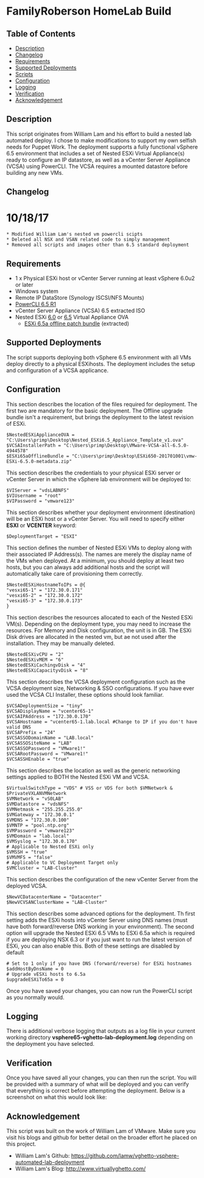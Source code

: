 # FamilyRoberson HomeLab Build

## Table of Contents

* [Description](#description)
* [Changelog](#changelog)
* [Requirements](#requirements)
* [Supported Deployments](#supported-deployments)
* [Scripts](#scripts)
* [Configuration](#configuration)
* [Logging](#logging)
* [Verification](#verification)
* [Acknowledgement](#acknowledgement)

## Description

This script originates from William Lam and his effort to build a nested lab automated deploy.  I chose to make modifications to support my own selfish needs for Puppet Work.  The deployment supports a fully functional vSphere 6.5 environment that includes a set of Nested ESXi Virtual Appliance(s) ready to configure an IP datastore, as well as a vCenter Server Appliance (VCSA) using PowerCLI.  The VCSA requires a mounted datastore before building any new VMs.

## Changelog

# **10/18/17**
	
	* Modified William Lam's nested vm powercli scipts
	* Deleted all NSX and VSAN related code to simply management
	* Removed all scripts and images other than 6.5 standard deployment

## Requirements
* 1 x Physical ESXi host or vCenter Server running at least vSphere 6.0u2 or later
* Windows system
* Remote IP DataStore (Synology ISCSI/NFS Mounts)
* [PowerCLI 6.5 R1](https://my.vmware.com/group/vmware/details?downloadGroup=PCLI650R1&productId=568)
* vCenter Server Appliance (VCSA) 6.5 extracted ISO
* Nested ESXi [6.0](http://www.virtuallyghetto.com/2015/12/deploying-nested-esxi-is-even-easier-now-with-the-esxi-virtual-appliance.html) or [6.5](http://www.virtuallyghetto.com/2016/11/esxi-6-5-virtual-appliance-is-now-available.html) Virtual Appliance OVA
  * [ESXi 6.5a offline patch bundle](https://my.vmware.com/web/vmware/details?downloadGroup=ESXI650A&productId=614&rPId=14229) (extracted)

## Supported Deployments

The script supports deploying both vSphere 6.5 environment with all VMs deploy directly to a physical ESXihosts.  The deployment includes the setup and configuration of a VCSA applicance.

## Configuration

This section describes the location of the files required for deployment. The first two are mandatory for the basic deployment. The Offline upgrade bundle isn't a requirement, but brings the deployment to the latest revision of ESXi.

```console
$NestedESXiApplianceOVA = "C:\Users\primp\Desktop\Nested_ESXi6.5_Appliance_Template_v1.ova"
$VCSAInstallerPath = "C:\Users\primp\Desktop\VMware-VCSA-all-6.5.0-4944578"
$ESXi65aOfflineBundle = "C:\Users\primp\Desktop\ESXi650-201701001\vmw-ESXi-6.5.0-metadata.zip"
```

This section describes the credentials to your physical ESXi server or vCenter Server in which the vSphere lab environment will be deployed to:
```console
$VIServer = "vdsLABNFS"
$VIUsername = "root"
$VIPassword = "vmware123"
```

This section describes whether your deployment environment (destination) will be an ESXi host or a vCenter Server. You will need to specify either **ESXI** or **VCENTER** keyword:
```console
$DeploymentTarget = "ESXI"
```

This section defines the number of Nested ESXi VMs to deploy along with their associated IP Address(s). The names are merely the display name of the VMs when deployed. At a minimum, you should deploy at least two hosts, but you can always add additional hosts and the script will automatically take care of provisioning them correctly.
```console
$NestedESXiHostnameToIPs = @{
"vesxi65-1" = "172.30.0.171"
"vesxi65-2" = "172.30.0.172"
"vesxi65-3" = "172.30.0.173"
}
```

This section describes the resources allocated to each of the Nested ESXi VM(s). Depending on the deployment type, you may need to increase the resources. For Memory and Disk configuration, the unit is in GB.  The ESXi Disk drives are allocated in the nested vm, but ae not used after the installation.  They may be manually deleted.

```console
$NestedESXivCPU = "2"
$NestedESXivMEM = "6"
$NestedESXiCachingvDisk = "4"
$NestedESXiCapacityvDisk = "8"
```

This section describes the VCSA deployment configuration such as the VCSA deployment size, Networking & SSO configurations. If you have ever used the VCSA CLI Installer, these options should look familiar.
```console
$VCSADeploymentSize = "tiny"
$VCSADisplayName = "vcenter65-1"
$VCSAIPAddress = "172.30.0.170"
$VCSAHostname = "vcenter65-1.lab.local #Change to IP if you don't have valid DNS
$VCSAPrefix = "24"
$VCSASSODomainName = "LAB.local"
$VCSASSOSiteName = "LAB"
$VCSASSOPassword = "VMware1!"
$VCSARootPassword = "VMware1!"
$VCSASSHEnable = "true"
```

This section describes the location as well as the generic networking settings applied to BOTH the Nested ESXi VM and VCSA.
```console
$VirtualSwitchType = "VDS" # VSS or VDS for both $VMNetwork & $PrivateVXLANVMNetwork
$VMNetwork = "vS0LAB"
$VMDatastore = "vdsNFS"
$VMNetmask = "255.255.255.0"
$VMGateway = "172.30.0.1"
$VMDNS = "172.30.0.100"
$VMNTP = "pool.ntp.org"
$VMPassword = "vmware123"
$VMDomain = "lab.local"
$VMSyslog = "172.30.0.170"
# Applicable to Nested ESXi only
$VMSSH = "true"
$VMVMFS = "false"
# Applicable to VC Deployment Target only
$VMCluster = "LAB-Cluster"
```

This section describes the configuration of the new vCenter Server from the deployed VCSA.
```console
$NewVCDatacenterName = "Datacenter"
$NewVCVSANClusterName = "LAB-Cluster"
```
This section describes some advanced options for the deployment. Th first setting adds the ESXi hosts into vCenter Server using DNS names (must have both forward/reverse DNS working in your environment). The second option will upgrade the Nested ESXi 6.5 VMs to ESXi 6.5a which is required if you are deploying NSX 6.3 or if you just want to run the latest version of ESXi, you can also enable this. Both of these settings are disabled by default
```console
# Set to 1 only if you have DNS (forward/reverse) for ESXi hostnames
$addHostByDnsName = 0
# Upgrade vESXi hosts to 6.5a
$upgradeESXiTo65a = 0
```

Once you have saved your changes, you can now run the PowerCLI script as you normally would.

## Logging

There is additional verbose logging that outputs as a log file in your current working directory **vsphere65-vghetto-lab-deployment.log** depending on the deployment you have selected.

## Verification

Once you have saved all your changes, you can then run the script. You will be provided with a summary of what will be deployed and you can verify that everything is correct before attempting the deployment. Below is a screenshot on what this would look like:


## Acknowledgement

This script was built on the work of William Lam of VMware.  Make sure you visit his blogs and github for better detail on the broader effort he placed on this project. 

* William Lam's Github:	https://github.com/lamw/vghetto-vsphere-automated-lab-deployment
* William Lam's Blog:	http://www.virtuallyghetto.com/
